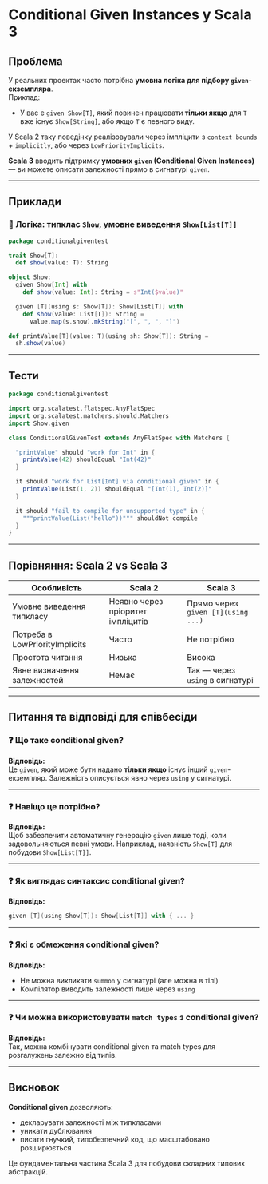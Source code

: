 # Conditional Given Instances у Scala 3

## Проблема

У реальних проектах часто потрібна **умовна логіка для підбору `given`-екземпляра**.  
Приклад:
- У вас є `given Show[T]`, який повинен працювати **тільки якщо** для `T` вже існує `Show[String]`, або якщо `T` є певного виду.

У Scala 2 таку поведінку реалізовували через імпліцити з `context bounds` + `implicitly`, або через `LowPriorityImplicits`.

**Scala 3** вводить підтримку **умовних `given` (Conditional Given Instances)** — ви можете описати залежності прямо в сигнатурі `given`.

---

## Приклади

### 🔧 Логіка: типклас `Show`, умовне виведення `Show[List[T]]`

~~~scala
package conditionalgiventest

trait Show[T]:
  def show(value: T): String

object Show:
  given Show[Int] with
    def show(value: Int): String = s"Int($value)"

  given [T](using s: Show[T]): Show[List[T]] with
    def show(value: List[T]): String =
      value.map(s.show).mkString("[", ", ", "]")

def printValue[T](value: T)(using sh: Show[T]): String =
  sh.show(value)
~~~

---

## Тести

~~~scala
package conditionalgiventest

import org.scalatest.flatspec.AnyFlatSpec
import org.scalatest.matchers.should.Matchers
import Show.given

class ConditionalGivenTest extends AnyFlatSpec with Matchers {

  "printValue" should "work for Int" in {
    printValue(42) shouldEqual "Int(42)"
  }

  it should "work for List[Int] via conditional given" in {
    printValue(List(1, 2)) shouldEqual "[Int(1), Int(2)]"
  }

  it should "fail to compile for unsupported type" in {
    """printValue(List("hello"))""" shouldNot compile
  }
}
~~~

---

## Порівняння: Scala 2 vs Scala 3

| Особливість                         | Scala 2                                 | Scala 3                                      |
|------------------------------------|------------------------------------------|-----------------------------------------------|
| Умовне виведення типкласу          | Неявно через пріоритет імпліцитів        | Прямо через `given [T](using ...)`            |
| Потреба в LowPriorityImplicits     | Часто                                     | Не потрібно                                   |
| Простота читання                   | Низька                                    | Висока                                       |
| Явне визначення залежностей        | Немає                                     | Так — через `using` в сигнатурі               |

---

## Питання та відповіді для співбесіди

### ❓ Що таке conditional given?

**Відповідь:**  
Це `given`, який може бути надано **тільки якщо** існує інший `given`-екземпляр. Залежність описується явно через `using` у сигнатурі.

---

### ❓ Навіщо це потрібно?

**Відповідь:**  
Щоб забезпечити автоматичну генерацію `given` лише тоді, коли задовольняються певні умови. Наприклад, наявність `Show[T]` для побудови `Show[List[T]]`.

---

### ❓ Як виглядає синтаксис conditional given?

**Відповідь:**
~~~scala
given [T](using Show[T]): Show[List[T]] with { ... }
~~~

---

### ❓ Які є обмеження conditional given?

**Відповідь:**
- Не можна викликати `summon` у сигнатурі (але можна в тілі)
- Компілятор виводить залежності лише через `using`

---

### ❓ Чи можна використовувати `match types` з conditional given?

**Відповідь:**  
Так, можна комбінувати conditional given та match types для розгалужень залежно від типів.

---

## Висновок

**Conditional given** дозволяють:
- декларувати залежності між типкласами
- уникати дублювання
- писати гнучкий, типобезпечний код, що масштабовано розширюється

Це фундаментальна частина Scala 3 для побудови складних типових абстракцій.
